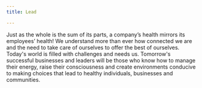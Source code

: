 ```yaml
---
title: Lead

---
```

Just as the whole is the sum of its parts, a company’s health mirrors its employees’ health! We understand more than ever how connected we are and the need to take care of ourselves to offer the best of ourselves. Today's world is filled with challenges and needs us. Tomorrow's successful businesses and leaders will be those who know how to manage their energy, raise their consciousness and create environments conducive to making choices that lead to healthy individuals, businesses and communities.